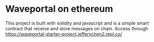 # Waveportal on ethereum

This project is built with solidity and javascript and is a simple smart contract that receive and store messages on chain.
Access through https://waveportal-starter-project.jefferychen2.repl.co/
